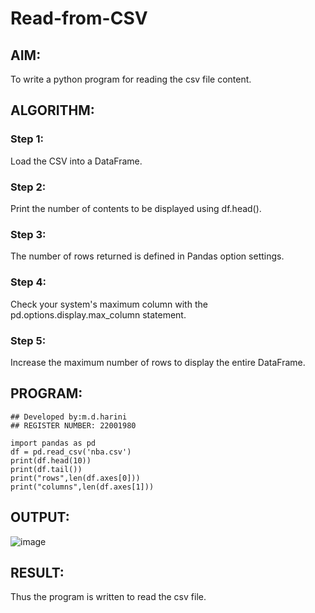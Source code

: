 # Read-from-CSV

## AIM:
  To write a python program for reading the csv file content.

## ALGORITHM:
### Step 1:
   Load the CSV into a DataFrame.
   
### Step 2:
   Print the number of contents to be displayed using df.head().

### Step 3:
   The number of rows returned is defined in Pandas option settings.

### Step 4:
   Check your system's maximum column with the pd.options.display.max_column statement.
   
### Step 5:
   Increase the maximum number of rows to display the entire DataFrame.


## PROGRAM:

```
## Developed by:m.d.harini
## REGISTER NUMBER: 22001980

import pandas as pd
df = pd.read_csv('nba.csv')
print(df.head(10))
print(df.tail())
print("rows",len(df.axes[0]))
print("columns",len(df.axes[1]))

```

## OUTPUT:

![image](https://user-images.githubusercontent.com/113497680/195042066-cd80ccc7-1fee-444f-b720-b17dfdcc471f.png)



## RESULT:

Thus the program is written to read the csv file.
